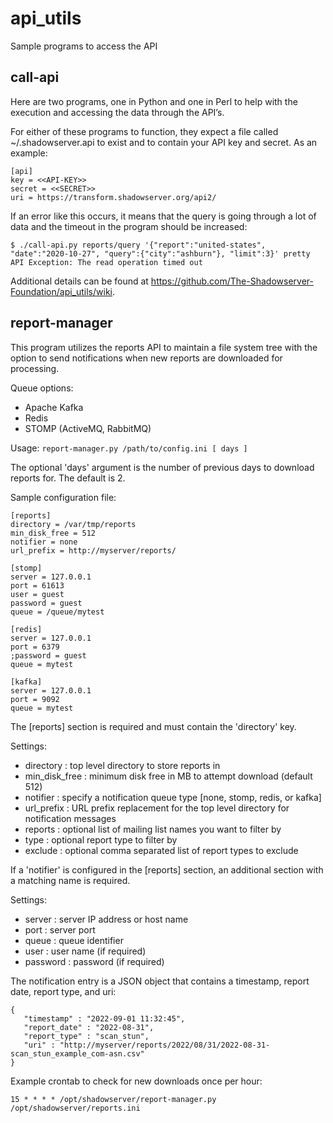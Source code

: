 # api_utils
Sample programs to access the API

## call-api

Here are two programs, one in Python and one in Perl to help with the execution and accessing the data through the API’s.

For either of these programs to function, they expect a file called ~/.shadowserver.api to exist and to contain your API key and secret. As an example:

```
[api]
key = <<API-KEY>>
secret = <<SECRET>>
uri = https://transform.shadowserver.org/api2/
```

If an error like this occurs, it means that the query is going through a lot of data and the timeout in the program should be increased:

```
$ ./call-api.py reports/query '{"report":"united-states", "date":"2020-10-27", "query":{"city":"ashburn"}, "limit":3}' pretty
API Exception: The read operation timed out
```

Additional details can be found at https://github.com/The-Shadowserver-Foundation/api_utils/wiki.

## report-manager

This program utilizes the reports API to maintain a file system tree with the option to send notifications when new reports are downloaded for processing.

Queue options:

 - Apache Kafka
 - Redis
 - STOMP (ActiveMQ, RabbitMQ)

Usage: `report-manager.py /path/to/config.ini [ days ]`

The optional 'days' argument is the number of previous days to download reports for.  The default is 2.

Sample configuration file:

~~~
[reports]
directory = /var/tmp/reports
min_disk_free = 512
notifier = none
url_prefix = http://myserver/reports/

[stomp]
server = 127.0.0.1
port = 61613
user = guest
password = guest
queue = /queue/mytest

[redis]
server = 127.0.0.1
port = 6379
;password = guest
queue = mytest

[kafka]
server = 127.0.0.1
port = 9092
queue = mytest
~~~

The [reports] section is required and must contain the 'directory' key.

Settings:

 - directory     : top level directory to store reports in
 - min_disk_free : minimum disk free in MB to attempt download (default 512)
 - notifier      : specify a notification queue type [none, stomp, redis, or kafka]
 - url_prefix    : URL prefix replacement for the top level directory for notification messages
 - reports       : optional list of mailing list names you want to filter by
 - type          : optional report type to filter by
 - exclude       : optional comma separated list of report types to exclude

If a 'notifier' is configured in the [reports] section, an additional section with a matching
name is required.

Settings:

 - server       : server IP address or host name
 - port         : server port
 - queue        : queue identifier
 - user         : user name (if required)
 - password     : password (if required)


The notification entry is a JSON object that contains a timestamp, report date, report type, and uri:

```
{
   "timestamp" : "2022-09-01 11:32:45",
   "report_date" : "2022-08-31",
   "report_type" : "scan_stun",
   "uri" : "http://myserver/reports/2022/08/31/2022-08-31-scan_stun_example_com-asn.csv"
}
```

Example crontab to check for new downloads once per hour:

    15 * * * * /opt/shadowserver/report-manager.py /opt/shadowserver/reports.ini

